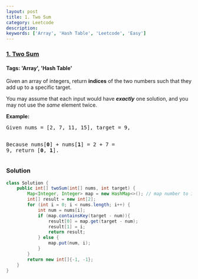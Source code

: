 ```yaml
---
layout: post
title: 1. Two Sum
category: Leetcode
description: 
keywords: ['Array', 'Hash Table', 'Leetcode', 'Easy']
---
```

### [1. Two Sum](https://leetcode.com/problems/two-sum)

#### Tags: 'Array', 'Hash Table'

<div class="content__u3I1 question-content__JfgR"><div><p>Given an array of integers, return <strong>indices</strong> of the two numbers such that they add up to a specific target.</p>
<p>You may assume that each input would have <strong><em>exactly</em></strong> one solution, and you may not use the <em>same</em> element twice.</p>
<p><strong>Example:</strong></p>
<pre>Given nums = [2, 7, 11, 15], target = 9,

Because nums[<strong>0</strong>] + nums[<strong>1</strong>] = 2 + 7 = 9,
return [<strong>0</strong>, <strong>1</strong>].
</pre>
</div></div>

### Solution
```java
class Solution {
    public int[] twoSum(int[] nums, int target) {
        Map<Integer, Integer> map = new HashMap<>(); // map number to index
        int[] result = new int[2];
        for (int i = 0; i < nums.length; i++) {
            int num = nums[i];
            if (map.containsKey(target - num)){
                result[0] = map.get(target - num);
                result[1] = i;
                return result;
            } else {
                map.put(num, i);
            }
        }
        return new int[]{-1, -1};
    }
}
```